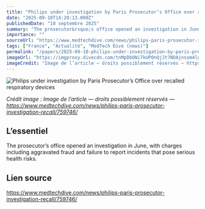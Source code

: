 ```yaml
---
title: "Philips under investigation by Paris Prosecutor’s Office over recalled respiratory devices"
date: "2025-09-10T14:20:13.000Z"
publishedDate: "10 septembre 2025"
summary: "The prosecutor&rsquo;s office opened an investigation in June, with charges including aggravated fraud and failure to report incidents that pose serious health risks."
importance: ""
sourceUrl: "https://www.medtechdive.com/news/philips-paris-prosecutor-investigation-recall/759746/"
tags: ["France", "Actualité", "MedTech Dive (news)"]
permalink: "/papers/2025-09-10-philips-under-investigation-by-paris-prosecutors-office-over-recalled-respiratory-devices"
imageUrl: "https://imgproxy.divecdn.com/tnMpDbONi7kUP0nQjJt7NDAjnsom4lgJu2f4yzIRBW0/g:ce/rs:fit:770:435/Z3M6Ly9kaXZlc2l0ZS1zdG9yYWdlL2RpdmVpbWFnZS9HZXR0eUltYWdlcy04MTkzMTMwNy5qcGc=.webp"
imageCredit: "Image de l’article — droits possiblement réservés — https://www.medtechdive.com/news/philips-paris-prosecutor-investigation-recall/759746/"
---
```


![Philips under investigation by Paris Prosecutor’s Office over recalled respiratory devices](https://imgproxy.divecdn.com/tnMpDbONi7kUP0nQjJt7NDAjnsom4lgJu2f4yzIRBW0/g:ce/rs:fit:770:435/Z3M6Ly9kaXZlc2l0ZS1zdG9yYWdlL2RpdmVpbWFnZS9HZXR0eUltYWdlcy04MTkzMTMwNy5qcGc=.webp)

*Crédit image : Image de l’article — droits possiblement réservés — https://www.medtechdive.com/news/philips-paris-prosecutor-investigation-recall/759746/*

## L’essentiel

The prosecutor&rsquo;s office opened an investigation in June, with charges including aggravated fraud and failure to report incidents that pose serious health risks.

## Lien source

https://www.medtechdive.com/news/philips-paris-prosecutor-investigation-recall/759746/
